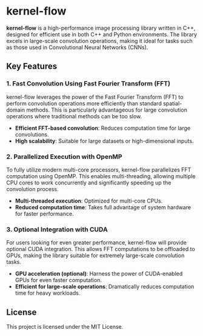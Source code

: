 # kernel-flow

**kernel-flow** is a high-performance image processing library written in C++, designed for efficient use in both C++ and Python environments. The library excels in large-scale convolution operations, making it ideal for tasks such as those used in Convolutional Neural Networks (CNNs).

## Key Features

### 1. Fast Convolution Using Fast Fourier Transform (FFT)

kernel-flow leverages the power of the Fast Fourier Transform (FFT) to perform convolution operations more efficiently than standard spatial-domain methods. This is particularly advantageous for large convolution operations where traditional methods can be too slow.

- **Efficient FFT-based convolution**: Reduces computation time for large convolutions.
- **High scalability**: Suitable for large datasets or high-dimensional inputs.

### 2. Parallelized Execution with OpenMP

To fully utilize modern multi-core processors, kernel-flow parallelizes FFT computation using OpenMP. This enables multi-threading, allowing multiple CPU cores to work concurrently and significantly speeding up the convolution process.

- **Multi-threaded execution**: Optimized for multi-core CPUs.
- **Reduced computation time**: Takes full advantage of system hardware for faster performance.

### 3. Optional Integration with CUDA

For users looking for even greater performance, kernel-flow will provide optional CUDA integration. This allows FFT computations to be offloaded to GPUs, making the library suitable for extremely large-scale convolution tasks.

- **GPU acceleration (optional)**: Harness the power of CUDA-enabled GPUs for even faster computation.
- **Efficient for large-scale operations**: Dramatically reduces computation time for heavy workloads.

## License

This project is licensed under the MIT License.

